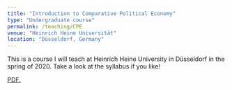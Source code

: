 ```yaml
---
title: "Introduction to Comparative Political Economy"
type: "Undergraduate course"
permalink: /teaching/CPE
venue: "Heinrich Heine Universität"
location: "Düsseldorf, Germany"
---
```


This is a course I will teach at Heinrich Heine University in Düsseldorf in the spring of 2020. Take a look at the syllabus if you like!


<a href="https://github.com/tseidl/timoseidl/raw/master/syllabus_CPE_Seidl.pdf" target="_blank">PDF.</a>
